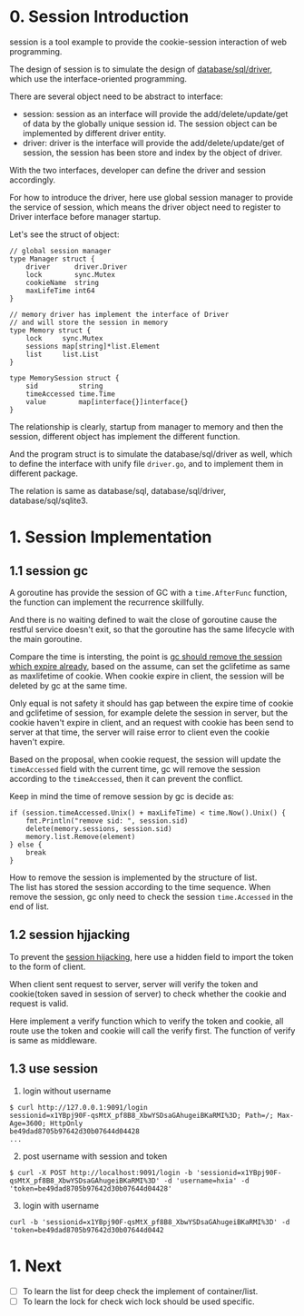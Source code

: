 # 0. Session Introduction
session is a tool example to provide the cookie-session interaction of web programming.  

The design of session is to simulate the design of [database/sql/driver](https://pkg.go.dev/database/sql/driver), which use the interface-oriented programming.  

There are several object need to be abstract to interface:
- session: session as an interface will provide the add/delete/update/get of data by the globally unique session id. The session object can be implemented by different driver entity.
- driver: driver is the interface will provide the add/delete/update/get of session, the session has been store and index by the object of driver.

With the two interfaces, developer can define the driver and session accordingly.  

For how to introduce the driver, here use global session manager to provide the service of session, which means the driver object need to register to Driver interface before manager startup.

Let's see the struct of object:
```
// global session manager
type Manager struct {
	driver      driver.Driver
	lock        sync.Mutex
	cookieName  string
	maxLifeTime int64
}

// memory driver has implement the interface of Driver
// and will store the session in memory
type Memory struct {
	lock     sync.Mutex
	sessions map[string]*list.Element
	list     list.List
}

type MemorySession struct {
	sid          string
	timeAccessed time.Time
	value        map[interface{}]interface{}
}
```

The relationship is clearly, startup from manager to memory and then the session, different object has implement the different function.

And the program struct is to simulate the database/sql/driver as well, which to define the interface with unify file `driver.go`, and to implement them in different package.  

The relation is same as database/sql, database/sql/driver, database/sql/sqlite3.

# 1. Session Implementation
## 1.1 session gc
A goroutine has provide the session of GC with a `time.AfterFunc` function, the function can implement the recurrence skillfully.

And there is no waiting defined to wait the close of goroutine cause the restful service doesn't exit, so that the goroutine has the same lifecycle with the main goroutine.

Compare the time is intersting, the point is [gc should remove the session which expire already](https://segmentfault.com/q/1010000011706064), based on the assume, can set the gclifetime as same as maxlifetime of cookie. When cookie expire in client, the session will be deleted by gc at the same time.

Only equal is not safety it should has gap between the expire time of cookie and gclifetime of session, for example delete the session in server, but the cookie haven't expire in client, and an request with cookie has been send to server at that time, the server will raise error to client even the cookie haven't expire.

Based on the proposal, when cookie request, the session will update the `timeAccessed` field with the current time, gc will remove the session according to the `timeAccessed`, then it can prevent the conflict.

Keep in mind the time of remove session by gc is decide as:
```
if (session.timeAccessed.Unix() + maxLifeTime) < time.Now().Unix() {
    fmt.Println("remove sid: ", session.sid)
    delete(memory.sessions, session.sid)
    memory.list.Remove(element)
} else {
    break
}
```

How to remove the session is implemented by the structure of list.  
The list has stored the session according to the time sequence.
When remove the session, gc only need to check the session `time.Accessed` in the end of list.

## 1.2 session hjjacking
To prevent the [session hijacking](https://github.com/astaxie/build-web-application-with-golang/blob/master/zh/06.4.md), here use a hidden field to import the token to the form of client.

When client sent request to server, server will verify the token and cookie(token saved in session of server) to check whether the cookie and request is valid.

Here implement a verify function which to verify the token and cookie, all route use the token and cookie will call the verify first. The function of verify is same as middleware.

## 1.3 use session
1) login without username
```
$ curl http://127.0.0.1:9091/login
sessionid=x1YBpj90F-qsMtX_pf8B8_XbwYSDsaGAhugeiBKaRMI%3D; Path=/; Max-Age=3600; HttpOnly
be49dad8705b97642d30b07644d04428
...
```

2) post username with session and token
```
$ curl -X POST http://localhost:9091/login -b 'sessionid=x1YBpj90F-qsMtX_pf8B8_XbwYSDsaGAhugeiBKaRMI%3D' -d 'username=hxia' -d 'token=be49dad8705b97642d30b07644d04428'
```

3) login with username
```
curl -b 'sessionid=x1YBpj90F-qsMtX_pf8B8_XbwYSDsaGAhugeiBKaRMI%3D' -d 'token=be49dad8705b97642d30b07644d0442
```

# 1. Next
- [ ] To learn the list for deep check the implement of container/list.  
- [ ] To learn the lock for check wich lock should be used specific.
